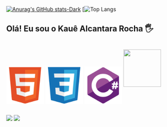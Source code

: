 [![Anurag's GitHub stats-Dark](https://github-readme-stats.vercel.app/api?username=Kaueroch&show_icons=true&theme=dark#gh-dark-mode-only)](https://github.com/anuraghazra/github-readme-stats#gh-dark-mode-only)
[![Top Langs](https://github-readme-stats.vercel.app/api/top-langs/?username=Kaueroch&layout=compact)

## Olá! Eu sou o Kauê Alcantara Rocha 🖐️
<div style="display: inline_block"><br>
  <img align="center" alt="kaue-HTML" height="100" width="100" src="https://raw.githubusercontent.com/devicons/devicon/master/icons/html5/html5-original.svg">
  <img align="center" alt="kaue-CSS" height="100" width="100" src="https://raw.githubusercontent.com/devicons/devicon/master/icons/css3/css3-original.svg">
  <img align="center" alt="kaue-Csharp" height="100" width="100" src="https://raw.githubusercontent.com/devicons/devicon/master/icons/csharp/csharp-original.svg">
  <img height="100" width="100" src="https://cdn.jsdelivr.net/gh/devicons/devicon/icons/java/java-original-wordmark.svg"/>
</div>
  
  ##
 
<div> 
  <a href="https://www.instagram.com/alcantara_rochaag/" target="_blank"><img src="https://img.shields.io/badge/-Instagram-%23E4405F?style=for-the-badge&logo=instagram&logoColor=white" target="_blank"></a>
  <a href = "mailto:kaue.alcan@gmail.com"><img src="https://img.shields.io/badge/-Gmail-%23333?style=for-the-badge&logo=gmail&logoColor=white" target="_blank"></a>  
</div>
